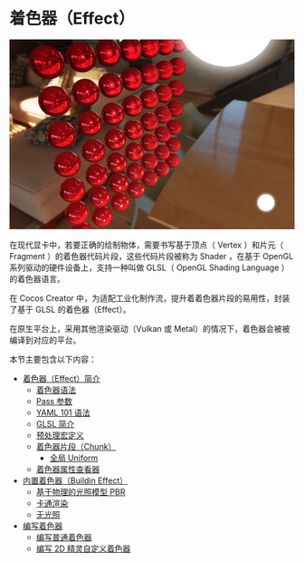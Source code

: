 # 着色器（Effect）

![effect-show](img/effect-show.png)

<!-- 
着色器（Shader）的本质是运行在 GPU 上能在屏幕上绘制某些东西的程序，这些程序为图形渲染管线的某个特定部分而运行。在 Cocos Creator 中着色器由顶点着色器（Vertex Shader）和片元着色器（Fragment Shader）构成，主要为可编程渲染管线提供算法片段。
-->

在现代显卡中，若要正确的绘制物体，需要书写基于顶点（ Vertex ）和片元（ Fragment ）的着色器代码片段，这些代码片段被称为 Shader ，在基于 OpenGL 系列驱动的硬件设备上，支持一种叫做 GLSL（ OpenGL Shading Language ） 的着色器语言。

在 Cocos Creator 中，为适配工业化制作流，提升着着色器片段的易用性，封装了基于 GLSL 的着色器（Effect）。

在原生平台上，采用其他渲染驱动（Vulkan 或 Metal）的情况下，着色器会被被编译到对应的平台。

<!-- 
本章主要围绕以下几个部分：
- [Effect 语法](effect-syntax.md)
- [Pass 可选配置参数](pass-parameter-list.md)
- [内置 Uniform](builtin-shader-uniforms.md)
-->

本节主要包含以下内容：
<!-- 
- [术语列表](effect-term.md) 
- [着色器（Effect）简介](effect-overview.md)        
- [内置着色器（Buildin Effect）](effect-buildin.md)    
- [编写着色器](write-effect-overview.md)  

-->
- [着色器（Effect）简介](effect-overview.md)
    - [着色器语法](effect-framework.md)
    - [Pass 参数](pass-parameter-list.md)
    - [YAML 101 语法](yaml-101.md)
    - [GLSL 简介](glsl.md)
    - [预处理宏定义](macros.md)
    - [着色器片段（Chunk）](effect-chunk-index.md)
        <!-- - [内置着色器片段（Buildin Chunk）](effect-buildin-chunk.md)-->
        - [全局 Uniform](uniform.md)
    - [着色器属性查看器](effect-inspector.md)
- [内置着色器（Buildin Effect）](effect-buildin.md)
    - [基于物理的光照模型 PBR](effect-buildin-pbr.md)
    - [卡通渲染](effect-buildin-toon.md)
    - [无光照](effect-buildin-unlit.md)
- [编写着色器](write-effect-overview.md)
    - [编写普通着色器](write-effect.md)
    - [编写 2D 精灵自定义着色器](write-sprite-effect.md)
<!-- 
  - [编写表面着色器](write-surf-shader.md) 
-->

